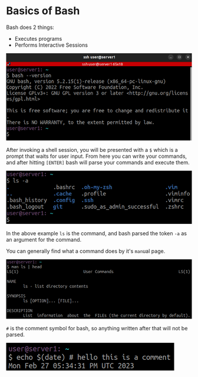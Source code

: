 # Basics of Bash

Bash does 2 things:

* Executes programs
* Performs Interactive Sessions


![Bash Prompt](Pictures/Bash_Prompt.png)


After invoking a shell session, you will be presented with a `$` which is a prompt that waits for user input. From here you can write your commands, and after hitting `[ENTER]` bash will parse your commands and execute them.


![ls a](Pictures/ls_a.png)

In the above example `ls` is the command, and bash parsed the token `-a` as an argument for the command.

You can generally find what a command does by it's `man`ual page.

![man ls](Pictures/man_ls.png)

`#` is the comment symbol for bash, so anything written after that will not be parsed.

![bash comment](Pictures/bash_comment.png)

